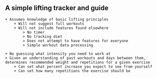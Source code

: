 ## A simple lifting tracker and guide

	+ Assumes knowledge of basic lifting principles
		+ Will not suggest full workouts
		+ Will not include features found elsewhere
			> No timer
			> No tracking diet
			> Does not attempt to have features for everyone
			> Simple workout data processing

	+ No guessing what intensity you need to work at
	+ Given an understanding of past workouts and days between them,
	determines recommended weight and repetitions for a given exercise
		+ Can set what percent increase you expect to see from yourself
		+ Can set how many repetitions the exercise should be
